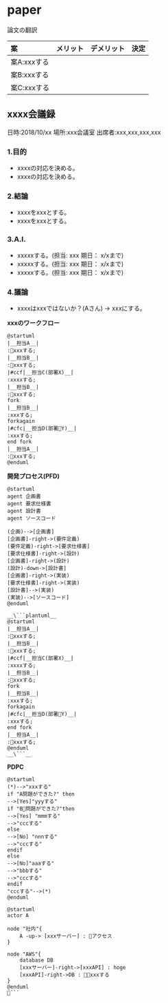 # paper
論文の翻訳

|案|メリット|デメリット|決定|
|:--|:--|:--|:--|
|案A:xxxする| | | |
|案B:xxxする| | | |
|案C:xxxする| | | |

## xxxx会議録
日時:2018/10/xx
場所:xxx会議室
出席者:xxx,xxx,xxx,xxx

### 1.目的
* xxxxの対応を決める。
* xxxxの対応を決める。

### 2.結論
* xxxxをxxxとする。
* xxxxをxxxとする。

### 3.A.I.
* xxxxxする。(担当: xxx 期日： x/xまで)
* xxxxxする。(担当: xxx 期日： x/xまで)
* xxxxxする。(担当: xxx 期日： x/xまで)

### 4.議論
* xxxxはxxxではないか？(Aさん)
→ xxxにする。

__xxxのワークフロー__
```plantuml
@startuml
|__担当A__|
:xxxする;
|__担当B__|
:xxxする;
|#ccf|__担当C(部署X)__|
:xxxxする;
|__担当B__|
:xxxする;
fork
|__担当B__|
:xxxする;
forkagain
|#cfc|__担当D(部署Y)__|
:xxxする;
end fork
|__担当A__|
:xxxする;
@enduml
```

__開発プロセス(PFD)__
```plantuml
@startuml
agent 企画書
agent 要求仕様書
agent 設計書
agent ソースコード

(企画)-->[企画書]
[企画書]-right->(要件定義)
(要件定義)-right->[要求仕様書]
[要求仕様書]-right->(設計)
[企画書]-right->(設計)
(設計)-down->[設計書]
[企画書]-right->(実装)
[要求仕様書]-right->(実装)
[設計書]-->(実装)
(実装)-->[ソースコード]
@enduml
```

```
__\```plantuml__
@startuml
|__担当A__|
:xxxする;
|__担当B__|
:xxxする;
|#ccf|__担当C(部署X)__|
:xxxxする;
|__担当B__|
:xxxする;
fork
|__担当B__|
:xxxする;
forkagain
|#cfc|__担当D(部署Y)__|
:xxxする;
end fork
|__担当A__|
:xxxする;
@enduml
__\```__
```

__PDPC__
```plantuml
@startuml
(*)-->"xxxする"
if "A問題ができた?" then
-->[Yes]"yyyする"
if "B問題ができた?"then
-->[Yes] "mmmする"
-->"cccする"
else
-->[No] "nnnする"
-->"cccする"
endif
else
-->[No]"aaaする"
-->"bbbする"
-->"cccする"
endif
"cccする"-->(*)
@enduml
```

```plantuml
@startuml
actor A

node "社内"{
    A -up-> [xxxサーバー] : アクセス
}

node "AWS"{
    database DB
    [xxxサーバー]-right->[xxxAPI] : hoge
    [xxxAPI]-right->DB : xxxする   
}
@enduml
```

